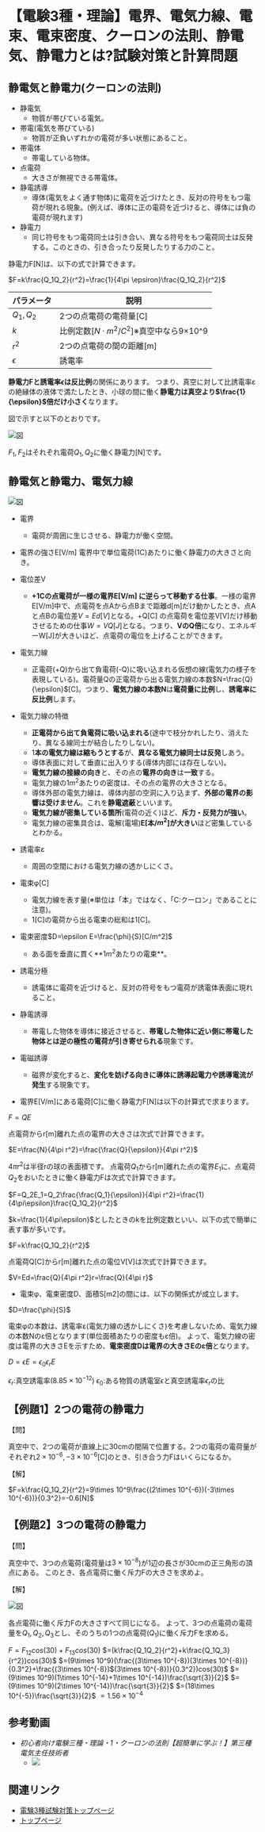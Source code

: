 # 【電験3種・理論】電界、電気力線、電束、電束密度、クーロンの法則、静電気、静電力とは?試験対策と計算問題

## 静電気と静電力(クーロンの法則)


- 静電気
    - 物質が帯びている電気。
- 帯電(電気を帯びている)
    - 物質が正負いずれかの電荷が多い状態にあること。
- 帯電体
    - 帯電している物体。
- 点電荷
    - 大きさが無視できる帯電体。
- 静電誘導
    - 導体(電気をよく通す物体)に電荷を近づけたとき、反対の符号をもつ電荷が現れる現象。(例えば、導体に正の電荷を近づけると、導体には負の電荷が現れます)
- 静電力
    - 同じ符号をもつ電荷同士は引き合い、異なる符号をもつ電荷同士は反発する。このときの、引き合ったり反発したりする力のこと。


静電力F[N]は、以下の式で計算できます。

$F=k\frac{Q_1Q_2}{r^2}=\frac{1}{4\pi \epsiron}\frac{Q_1Q_2}{r^2}$

パラメータ|説明
--|--
$Q_1, Q_2$|2つの点電荷の電荷量[C]
$k$|比例定数$[N\cdot m^2/C^2]$※真空中なら9×10^9
$r^2$|2つの点電荷の間の距離[m]
$\epsilon$|誘電率

**静電力Fと誘電率$\epsilon$は反比例**の関係にあります。
つまり、真空に対して比誘電率εの絶縁体の液体で満たしたとき、小球の間に働く**静電力は真空より$\frac{1}{\epsilon}$倍だけ小さく**なります。

図で示すと以下のとおりです。

![図](./assets/2-1-denkai1.png)  

$F_1, F_2$はそれぞれ電荷$Q_1, Q_2$に働く静電力[N]です。

## 静電気と静電力、電気力線

![図](./assets/2-1-denkai3.png)  

- 電界
    - 電荷が周囲に生じさせる、静電力が働く空間。
- 電界の強さE[V/m]	電界中で単位電荷(1C)あたりに働く静電力の大きさと向き。
- 電位差V
    - **+1Cの点電荷が一様の電界E[V/m] に逆らって移動する仕事**。一様の電界E[V/m]中で、点電荷を点Aから点Bまで距離d[m]だけ動かしたとき、点Aと点Bの電位差$V=Ed[V]$となる。+Q[C] の点電荷を電位差V[V]だけ移動させるための仕事$W=VQ[J]$となる。つまり、**VのQ倍**になり、エネルギーW[J]が大きいほど、点電荷の電位を上げることができます。
- 電気力線
    - 正電荷(+Q)から出て負電荷(-Q)に吸い込まれる仮想の線(電気力の様子を表現している)。電荷量Qの正電荷から出る電気力線の本数$N=\frac{Q}{\epsilon}$[C]。つまり、**電気力線の本数N**は**電荷量に比例**し、**誘電率に反比例**します。
- 電気力線の特徴
    - **正電荷から出て負電荷に吸い込まれる**(途中で枝分かれしたり、消えたり、異なる線同士が結合したりしない)。
    - 1**本の電気力線は縮もうとする**が、**異なる電気力線同士は反発**しあう。
    - 導体表面に対して垂直に出入りする(導体内部には存在しない)。
    - **電気力線の接線の向き**と、その点の**電界の向き**は**一致**する。
    - 電気力線の$1m^2$あたりの密度は、その点の電界の大きさとなる。
    - 導体外部の電気力線は、導体内部の空洞に入り込まず、**外部の電界の影響は受けません**。これを**静電遮蔽**といいます。
    - **電気力線が密集している箇所**(電荷の近く)ほど、**斥力・反発力が強い**。
    - 電気力線の密集具合は、電解(電場)**E[本/$m^2$]が大きい**ほど密集しているとわかる。
- 誘電率ε
    - 周囲の空間における電気力線の透かしにくさ。
- 電束φ[C]
    - 電気力線を表す量(※単位は「本」ではなく、「C:クーロン」であることに注意)。
    - 1[C]の電荷から出る電束の総和は1[C]。
- 電束密度$D=\epsilon E=\frac{\phi}{S}[C/m^2]$
    - ある面を垂直に貫く**$1m^2$あたりの電束**。
- 誘電分極
    - 誘電体に電荷を近づけると、反対の符号をもつ電荷が誘電体表面に現れること。
- 静電誘導
    - 帯電した物体を導体に接近させると、**帯電した物体に近い側に帯電した物体とは逆の極性の電荷が引き寄せられる**現象です。
- 電磁誘導
    - 磁界が変化すると、**変化を妨げる向きに導体に誘導起電力や誘導電流が発生**する現象です。

- 電界E[V/m]にある電荷[C]に働く静電力F[N]は以下の計算式で求まります。

$F=QE$

点電荷からr[m]離れた点の電界の大きさは次式で計算できます。

$E=\frac{N}{4\pi r^2}=\frac{\frac{Q}{\epsilon}}{4\pi r^2}$

${4\pi r^2}$は半径rの球の表面積です。
点電荷$Q_1$からr[m]離れた点の電界$E_1$に、点電荷$Q_2$をおいたときに働く静電力Fは次式で計算できます。

$F=Q_2E_1=Q_2\frac{\frac{Q_1}{\epsilon}}{4\pi r^2}=\frac{1}{4\pi\epsilon}\frac{Q_1Q_2}{r^2}$

$k=\frac{1}{4\pi\epsilon}$としたときのkを比例定数といい、以下の式で簡単に表す事が多いです。

$F=k\frac{Q_1Q_2}{r^2}$

点電荷Q[C]からr[m]離れた点の電位V[V]は次式で計算できます。

$V=Ed=\frac{Q}{4\pi r^2}r=\frac{Q}{4\pi r}$


- 電束φ、電束密度D、面積S[m2]の間には、以下の関係式が成立します。

$D=\frac{\phi}{S}$

電束φの本数は、誘電率ε(電気力線の透かしにくさ)を考慮しないため、電気力線の本数Nのε倍となります(単位面積あたりの密度もε倍)。
よって、電気力線の密度は電界の大きさEを示すため、**電束密度Dは電界の大きさEのε倍**となります。

$D=\epsilon E =\epsilon_0 \epsilon_r E$

$\epsilon_r$:真空誘電率($8.85×10^{-12}$)
$\epsilon_0$:ある物質の誘電室$\epsilon$と真空誘電率$\epsilon_r$の比
 
## 【例題1】2つの電荷の静電力



【問】

真空中で、2つの電荷が直線上に30cmの間隔で位置する。2つの電荷の電荷量がそれぞれ$2\times 10^{-6}, -3\times 10^{-6}$[C]のとき、引き合う力Fはいくらになるか。

【解】

$F=k\frac{Q_1Q_2}{r^2}=9\times 10^9\frac{(2\times 10^{-6})(-3\times 10^{-6})}{0.3^2}=-0.6[N]$

## 【例題2】3つの電荷の静電力

【問】

真空中で、3つの点電荷(電荷量は$3\times 10^{-8}$)が1辺の長さが30cmの正三角形の頂点にある。
このとき、各点電荷に働く斥力Fの大きさを求めよ。

【解】

![図](./assets/2-1-denkai2.png)  

各点電荷に働く斥力Fの大きさすべて同じになる。
よって、3つの点電荷の電荷量を$Q_1, Q_2, Q_3$とし、そのうちの1つの点電荷($Q_1$)に働く斥力Fを求める。

$F=F_{12}cos(30)+F_{13}cos(30)$
$=(k\frac{Q_1Q_2}{r^2}+k\frac{Q_1Q_3}{r^2})cos(30)$
$=(9\times 10^9)(\frac{(3\times 10^{-8})(3\times 10^{-8})}{0.3^2}+\frac{(3\times 10^{-8})$(3\times 10^{-8})}{0.3^2})cos(30)$
$=(9\times 10^9)(1\times 10^{-14}+1\times 10^{-14})\frac{\sqrt{3}}{2}$
$=(9\times 10^9)(2\times 10^{-14})\frac{\sqrt{3}}{2}$
$=(18\times 10^{-5})\frac{\sqrt{3}}{2}$
$=1.56\times 10^{-4}$

## 参考動画

- *初心者向け電験三種・理論・1・クーロンの法則【超簡単に学ぶ！】第三種電気主任技術者*
    - [![](https://img.youtube.com/vi/PpB0TgkW2Z0/0.jpg)](https://www.youtube.com/watch?v=PpB0TgkW2Z0)

## 関連リンク

- [電験3種試験対策トップページ](../index.md)
- [トップページ](../../../index.md)